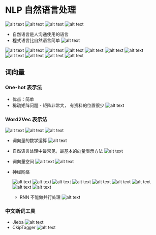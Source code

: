 # NLP 自然语言处理

![alt text](image.png)
![alt text](image-1.png)
![alt text](image-2.png)
![alt text](image-3.png)

- 自然语言是人沟通使用的语言
- 程式语言比自然语言简单
  ![alt text](image-4.png)

![alt text](image-5.png)
![alt text](image-6.png)
![alt text](image-7.png)
![alt text](image-8.png)
![alt text](image-9.png)
![alt text](image-10.png)
![alt text](image-11.png)
![alt text](image-12.png)
![alt text](image-13.png)
![alt text](image-14.png)
![alt text](image-15.png)

## 词向量

### One-hot 表示法

- 优点：简单
- 稀疏矩阵问题 - 矩阵非常大， 有资料的位置很少
  ![alt text](image-19.png)

### Word2Vec 表示法

![alt text](image-20.png)
![alt text](image-21.png)
![alt text](image-22.png)

- 词向量的数学运算
  ![alt text](image-23.png)

- 自然语言处理中最常见，最基本的向量表示方法
  ![alt text](image-18.png)
- 词向量空间
  ![alt text](image-24.png)
  ![alt text](image-25.png)

- 神经网络

  ![alt text](image-26.png)
  ![alt text](image-27.png)
  ![alt text](image-29.png)
  ![alt text](image-30.png)
  ![alt text](image-31.png)
  ![alt text](image-32.png)
  ![alt text](image-33.png)
  ![alt text](image-34.png)
  ![alt text](image-35.png)

  - RNN 不能做并行处理
    ![alt text](image-36.png)

### 中文断词工具

- Jieba
  ![alt text](image-16.png)
- CkipTagger
  ![alt text](image-17.png)
